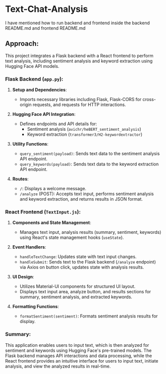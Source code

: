# Text-Chat-Analysis

I have mentioned how to run backend and frontend inside the backend README.md and frontend README.md

## Approach:
This project integrates a Flask backend with a React frontend to perform text analysis, including sentiment analysis and keyword extraction using Hugging Face API models. 

### Flask Backend (`app.py`):

1. **Setup and Dependencies**:
   - Imports necessary libraries including Flask, Flask-CORS for cross-origin requests, and requests for HTTP interactions.

2. **Hugging Face API Integration**:
   - Defines endpoints and API details for:
     - Sentiment analysis (`avichr/heBERT_sentiment_analysis`)
     - Keyword extraction (`transformer3/H2-keywordextractor`)

3. **Utility Functions**:
   - `query_sentiment(payload)`: Sends text data to the sentiment analysis API endpoint.
   - `query_keywords(payload)`: Sends text data to the keyword extraction API endpoint.

4. **Routes**:
   - `/`: Displays a welcome message.
   - `/analyze` (POST): Accepts text input, performs sentiment analysis and keyword extraction, and returns results in JSON format.

### React Frontend (`TextInput.js`):

1. **Components and State Management**:
   - Manages text input, analysis results (summary, sentiment, keywords) using React's state management hooks (`useState`).

2. **Event Handlers**:
   - `handleTextChange`: Updates state with text input changes.
   - `handleSubmit`: Sends text to the Flask backend (`/analyze` endpoint) via Axios on button click, updates state with analysis results.

3. **UI Design**:
   - Utilizes Material-UI components for structured UI layout.
   - Displays text input area, analyze button, and results sections for summary, sentiment analysis, and extracted keywords.

4. **Formatting Functions**:
   - `formatSentiment(sentiment)`: Formats sentiment analysis results for display.

### Summary:

This application enables users to input text, which is then analyzed for sentiment and keywords using Hugging Face's pre-trained models. The Flask backend manages API interactions and data processing, while the React frontend provides an intuitive interface for users to input text, initiate analysis, and view the analyzed results in real-time.
